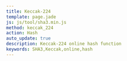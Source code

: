 ```yaml
---
title: Keccak-224
template: page.jade
js: js/tool/sha3.min.js
method: keccak_224
action: Hash
auto_update: true
description: Keccak-224 online hash function
keywords: SHA3,Keccak,online,hash
---
```

